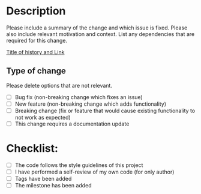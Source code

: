 # Description

Please include a summary of the change and which issue is fixed. Please also include relevant motivation and context. List any dependencies that are required for this change.

[Title of history and Link](link)

## Type of change

Please delete options that are not relevant.

- [ ] Bug fix (non-breaking change which fixes an issue)
- [ ] New feature (non-breaking change which adds functionality)
- [ ] Breaking change (fix or feature that would cause existing functionality to not work as expected)
- [ ] This change requires a documentation update

# Checklist:

- [ ] The code follows the style guidelines of this project
- [ ] I have performed a self-review of my own code (for only author)
- [ ] Tags have been added
- [ ] The milestone has been added
